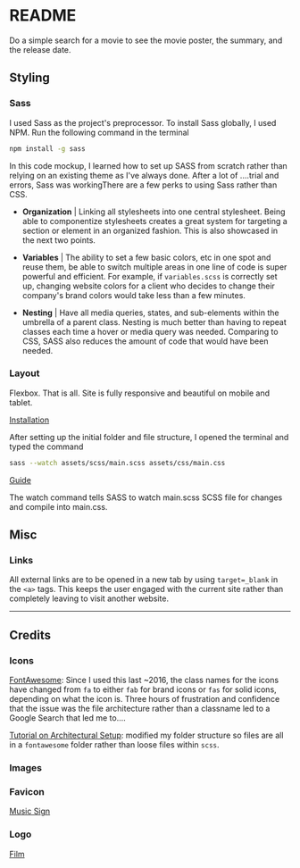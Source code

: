 # README

Do a simple search for a movie to see the movie poster, the summary, and the release date.

## Styling

### Sass

I used Sass as the project's preprocessor. To install Sass globally, I used NPM. Run the following command in the terminal

```sh
npm install -g sass
```

In this code mockup, I learned how to set up SASS from scratch rather than relying on an existing theme as I've always done. After a lot of ....trial and errors, Sass was workingThere are a few perks to using Sass rather than CSS.

- **Organization** | Linking all stylesheets into one central stylesheet. Being able to componentize stylesheets creates a great system for targeting a section or element in an organized fashion. This is also showcased in the next two points.

- **Variables** | The ability to set a few basic colors, etc in one spot and reuse them, be able to switch multiple areas in one line of code is super powerful and efficient. For example, if `variables.scss` is correctly set up, changing website colors for a client who decides to change their company's brand colors would take less than a few minutes.

- **Nesting** | Have all media queries, states, and sub-elements within the umbrella of a parent class. Nesting is much better than having to repeat classes each time a hover or media query was needed. Comparing to CSS, SASS also reduces the amount of code that would have been needed.

### Layout

Flexbox. That is all. Site is fully responsive and beautiful on mobile and tablet.

[Installation](https://sass-lang.com/install)

After setting up the initial folder and file structure, I opened the terminal and typed the command

```sh
sass --watch assets/scss/main.scss assets/css/main.css
```

[Guide](https://sass-lang.com/guide)

The watch command tells SASS to watch main.scss SCSS file for changes and compile into main.css.

## Misc

### Links

All external links are to be opened in a new tab by using `target=_blank` in the `<a>` tags. This keeps the user engaged with the current site rather than completely leaving to visit another website.

<hr>

## Credits

### Icons

[FontAwesome](https://fontawesome.com/): Since I used this last ~2016, the class names for the icons have changed from <code>fa</code> to either <code>fab</code> for brand icons or <code>fas</code> for solid icons, depending on what the icon is. Three hours of frustration and confidence that the issue was the file architecture rather than a classname led to a Google Search that led me to....

[Tutorial on Architectural Setup](youtube.com/watch?v=7C9H0EzPxl8):
modified my folder structure so files are all in a `fontawesome` folder rather than loose files within `scss`.

### Images



### Favicon

[Music Sign](https://favicon.io/emoji-favicons/stop-sign/)

### Logo
[Film](https://fontawesome.com/icons/film?style=solid)
